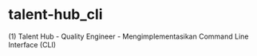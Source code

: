 # talent-hub_cli
(1) Talent Hub - Quality Engineer - Mengimplementasikan Command Line Interface (CLI) 
